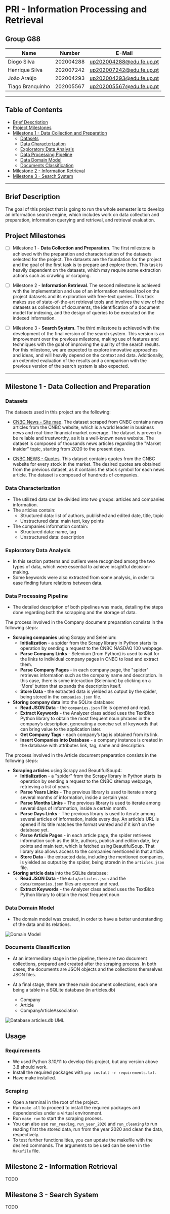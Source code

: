 # PRI - Information Processing and Retrieval

## Group G88
| Name             | Number    | E-Mail             |
| ---------------- | --------- | ------------------ |
| Diogo Silva        | 202004288 | up202004288@edu.fe.up.pt   |
| Henrique Silva     | 202007242 | up202007242@edu.fe.up.pt   |
| João Araújo        | 202004293 | up202004293@edu.fe.up.pt   |
| Tiago Branquinho   | 202005567 | up202005567@edu.fe.up.pt   |


---

## Table of Contents

- [Brief Description](#brief-description)
- [Project Milestones](#project-milestones)
- [Milestone 1 - Data Collection and Preparation](#milestone-1---data-collection-and-preparation)
    - [Datasets](#datasets)
    - [Data Characterization](#data-characterization)
    - [Exploratory Data Analysis](#exploratory-data-analysis)
    - [Data Processing Pipeline](#data-processing-pipeline)
    - [Data Domain Model](#data-domain-model)
    - [Documents Classification](#documents-classification)
- [Milestone 2 - Information Retrieval](#milestone-2---information-retrieval)
- [Milestone 3 - Search System](#milestone-3---search-system)


---

## Brief Description

The goal of this project that is going to run the whole semester is to develop an information search engine, which includes work on data collection and preparation, information querying and retrieval, and retrieval evaluation.

## Project Milestones

- [ ] Milestone 1 - **Data Collection and Preparation**. The first milestone is achieved with the preparation and characterisation of the datasets selected for the project. The datasets are the foundation for the project and the goal of the first task is to prepare and explore them. This task is heavily dependent on the datasets, which may require some extraction actions such as crawling or scraping.

- [ ] Milestone 2 - **Information Retrieval**. The second milestone is achieved with the implementation and use of an information retrieval tool on the project datasets and its exploration with free-text queries. This task makes use of state-of-the-art retrieval tools and involves the view of the datasets as collections of documents, the identification of a document model for indexing, and the design of queries to be executed on the indexed information.

- [ ] Milestone 3 - **Search System**. The third milestone is achieved with the development of the final version of the search system. This version is an improvement over the previous milestone, making use of features and techniques with the goal of improving the quality of the search results. For this milestone, we are expected to explore innovative approaches and ideas, and will heavily depend on the context and data. Additionally, an extended evaluation of the results and a comparison with the previous version of the search system is also expected.

---

## Milestone 1 - Data Collection and Preparation

### Datasets

The datasets used in this project are the following:

- [CNBC News - Site map](https://www.cnbc.com/site-map/). The dataset scraped from CNBC contains news articles from the CNBC website, which is a world leader in business news and real-time financial market coverage. The dataset is proven to be reliable and trustworthy, as it is a well-known news website. The dataset is composed of thousands news articles regarding the "Market Insider" topic, starting from 2020 to the present days.

- [CNBC NEWS - Quotes](https://www.cnbc.com/quotes/). This dataset contains quotes from the CNBC website for every stock in the market. The desired quotes are obtained from the previous dataset, as it contains the stock symbol for each news article. The dataset is composed of hundreds of companies.

### Data Characterization

- The utilized data can be divided into two groups: articles and companies information.
- The articles contain:
    - Structured data: list of authors, published and edited date, title, topic
    - Unstructured data: main text, key points
- The companies information contain:
    - Structured data: name, tag
    - Unstructured data: description

### Exploratory Data Analysis

- In this section patterns and outliers were recognized among the two types of data, which were essential to achieve insightful decision-making.
- Some keywords were also extracted from some analysis, in order to ease finding future relations between data.

### Data Processing Pipeline
- The detailed description of both pipelines was made, detailing the steps done regarding both the scrapping and the storage of data.

The process involved in the Company document preparation consists in the following steps:

- **Scraping companies** using Scrapy and Selenium:
    - **Initialization** - a spider from the Scrapy library in Python starts its operation by sending a request to the CNBC NASDAQ 100 webpage.
    - **Parse Company Links** - Selenium (from Python) is used to wait for the links to individual company pages in CNBC to load and extract them.
    - **Parse Company Pages** - in each company page, the "spider" retrieves information such as the company name and description. In this case, there is some interaction (Selenium) by clicking on a ’More’ button that expands the description itself.
    - **Store Data** - the extracted data is yielded as output by the spider, being stored in the `companies.json` file.
- **Storing company data** into the SQLite database:
    - **Read JSON Data** - the `companies.json` file is opened and read.
    - **Extract Keywords** - the Analyzer class added uses the TextBlob Python library to obtain the most frequent noun phrases in the company’s description, generating a concise set of keywords that can bring value to the application later.
    - **Get Company Tags** - each company’s tag is obtained from its link.
    - **Insert Companies into Database** - a company instance is created in the database with attributes link, tag, name and description.

The process involved in the Article document preparation consists in the following steps:

- **Scraping articles** using Scrapy and BeautifulSoup4:
    - **Initialization** - a "spider" from the Scrapy library in Python starts its operation by sending a request to the CNBC sitemap webpage, retrieving a list of years.
    - **Parse Years Links** - The previous library is used to iterate among several months of information, inside a certain year.
    - **Parse Months Links** - The previous library is used to iterate among several days of information, inside a certain month.
    - **Parse Days Links** - The previous library is used to iterate among several articles of information, inside every day. An article’s URL is opened if its title matches the format wanted and if it isn’t on the database yet.
    - **Parse Article Pages** - in each article page, the spider retrieves information such as the title, authors, publish and edition date, key points and main text, which is fetched using BeautifulSoup. That library also allows access to the companies mentioned in that article.
    - **Store Data** - the extracted data, including the mentioned companies, is yielded as output by the spider, being storedn in the `articles.json` file.
- **Storing article data** into the SQLite database:
    - **Read JSON Data** - the `data/articles.json` and the `data/companies.json` files are opened and read.
    - **Extract Keywords** - the Analyzer class added uses the TextBlob Python library to obtain the most frequent noun

### Data Domain Model

- The domain model was created, in order to have a better understanding of the data and its relations.

![Domain Model](img/domain_model.png)

### Documents Classification

- At an intermediary stage in the pipeline, there are two document
collections, prepared and created after the scraping process. In
both cases, the documents are JSON objects and the collections
themselves JSON files.

- At a final stage, there are these main document collections, each one being a table in a SQLite database (in articles.db)
    - Company
    - Article
    - CompanyArticleAssociation

![Database articles.db UML](img/uml.png)

## Usage

### Requirements

- We used Python 3.10/11 to develop this project, but any version above 3.8 should work.
- Install the required packages with `pip install -r requirements.txt`.
- Have make installed.

### Scraping

- Open a terminal in the root of the project.
- Run `make all` to proceed to install the required packages and dependencies under a virtual environment.
- Run `make run` to start the scraping process.
- You can also use `run_reading`, `run_year_2020` and `run_cleaning` to run reading first the stored data, run from the year 2020 and clean the data, respectively.
- To test further functionalities, you can update the makefile with the desired commands. The arguments to be used can be seen in the `Makefile` file.


## Milestone 2 - Information Retrieval

TODO

## Milestone 3 - Search System

TODO

